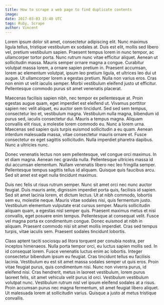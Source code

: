 ```yaml
---
title: How to scrape a web page to find duplicate contents
image:
date: 2017-03-03 15:40 UTC
tags: Ruby, Scrape
author: Vincent
---
```


Lorem ipsum dolor sit amet, consectetur adipiscing elit. Nunc maximus ligula tellus, tristique vestibulum ex sodales at. Duis est elit, mollis sed libero vel, pretium vestibulum sapien. Praesent tempus lorem in nunc tempor, ac ullamcorper tortor porta. Nunc rutrum nunc vitae efficitur aliquet. Aenean ut sollicitudin massa. Mauris semper ornare magna a congue. Curabitur volutpat massa lorem, a ornare sapien pretium in. Praesent accumsan, lorem ac elementum volutpat, ipsum leo pretium ligula, et ultrices leo dui ut augue. Ut ullamcorper lorem a egestas pretium. Nulla non varius eros. Cras non enim ut velit iaculis semper. Morbi vestibulum eleifend justo ut efficitur. Pellentesque commodo purus sit amet venenatis placerat.

Maecenas facilisis sapien nibh, nec tempor ex pellentesque at. Proin egestas augue quam, eget imperdiet est eleifend ut. Vivamus porttitor sapien nec velit aliquet, eu auctor sem tincidunt. Sed sed sem tempus, consectetur leo et, vestibulum magna. Vestibulum nulla magna, bibendum id purus sed, iaculis consectetur dui. Mauris a tempus magna. Aliquam convallis elit risus, a molestie lorem commodo eu. Nunc a lorem urna. Maecenas sed sapien quis turpis euismod sollicitudin a eu quam. Aenean interdum malesuada massa, vitae consectetur mauris ornare et. Fusce consectetur ex eget sagittis sollicitudin. Nulla imperdiet pharetra dapibus. Nunc a ultricies nunc.

Donec venenatis lectus non sem pellentesque, vel congue orci maximus. In et diam magna. Aenean nec gravida nulla. Pellentesque ultricies massa id dui accumsan elementum. Nullam venenatis libero nec leo fringilla semper. Pellentesque tempus sagittis tellus id aliquam. Quisque quis faucibus arcu. Sed sit amet est eget nulla tincidunt maximus.

Duis nec felis ut risus rutrum semper. Nunc sit amet orci nec nunc auctor feugiat. Duis mauris ante, dignissim imperdiet porta quis, facilisis id sapien. Sed sit amet lacinia lorem, et dictum lectus. Ut at nibh commodo, lobortis sem eu, molestie neque. Mauris vitae sodales nisi, quis fermentum justo. Vestibulum elementum vulputate erat cursus semper. Mauris sollicitudin aliquam quam, a egestas nisl semper quis. Praesent maximus metus et nisi convallis, eget posuere enim tempus. Pellentesque at consequat velit. Fusce vel magna porta ex condimentum congue. Donec euismod at nibh in aliquam. Praesent commodo nisi sit amet mollis imperdiet. Cras sed tempus turpis, vitae iaculis sem. Praesent sodales tincidunt lobortis.

Class aptent taciti sociosqu ad litora torquent per conubia nostra, per inceptos himenaeos. Nulla porta tempor orci, eu luctus sapien mollis sed. In id consequat lorem. Fusce venenatis luctus enim ac lobortis. Integer consectetur bibendum ipsum eu feugiat. Cras tincidunt tellus eu facilisis lacinia. Vestibulum eu est sit amet massa sodales semper ut quis eros. Proin vitae feugiat purus, quis condimentum nisi. Nunc non viverra purus, id eleifend nisi. Cras hendrerit, metus in laoreet vestibulum, lorem purus laoreet felis, sit amet vehicula velit purus id orci. Vestibulum vestibulum volutpat nunc. Vestibulum rutrum nisl vel ipsum eleifend sodales at a risus. Proin accumsan purus nec magna fermentum, sit amet feugiat libero aliquet. Ut malesuada lorem at sollicitudin varius. Quisque a justo at metus tristique convallis.

